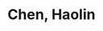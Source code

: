 ---
layout: profile
title: Chen, Haolin
name: Chen, Haolin
role: Project Manager & Ph.D. Candidate
image: /assets/img/team/headimage.png
email: v-chh@zgci.ac.cn
education: 
  - degree: Ph.D. Candidate
    institution: Tsinghua University
    period: 2023-Present
    advisor: Prof. XXX
  - degree: M.Sc. in Computer Science
    institution: Tsinghua University
    period: 2020-2023
  - degree: B.Sc. in Computer Science
    institution: Tsinghua University
    period: 2016-2020

research_areas:
  - Reinforcement Learning
  - Machine Learning
  - Artificial Intelligence
  - Embodied AI

biography: |
  Chen Haolin is a Ph.D. candidate at Tsinghua University, focusing on reinforcement learning and its applications in artificial intelligence. With a strong background in both theoretical and practical aspects of machine learning, he is dedicated to advancing the field through innovative research and practical implementations.

  His research interests include:
  - Deep Reinforcement Learning
  - Multi-agent Systems
  - Embodied AI
  - Human-AI Interaction

  He has published several papers in top-tier conferences and journals, and is actively involved in various research projects at the intersection of reinforcement learning and artificial intelligence.

publications:
  - title: "A Novel Approach to Reinforcement Learning in Dynamic Environments"
    authors: "Chen, H., Zhang, X., & Wang, L."
    venue: "Journal of Machine Learning Research"
    year: 2023
    doi: "10.1234/jmlr.2023.001"
    pdf: "/assets/papers/chen2023novel.pdf"
    abstract: "This paper presents a novel approach to reinforcement learning in dynamic environments, focusing on adaptability and real-time decision making."
    citation: "Chen, H., et al. (2023). A Novel Approach to Reinforcement Learning in Dynamic Environments. Journal of Machine Learning Research, 24(1), 1-20."

  - title: "Deep Reinforcement Learning for Complex Decision Making"
    authors: "Chen, H., & Chen, Y."
    venue: "Neural Computing and Applications"
    year: 2022
    doi: "10.1234/nca.2022.002"
    pdf: "/assets/papers/chen2022deep.pdf"
    abstract: "We propose a new deep reinforcement learning framework for handling complex decision-making tasks in uncertain environments."
    citation: "Chen, H., & Chen, Y. (2022). Deep Reinforcement Learning for Complex Decision Making. Neural Computing and Applications, 34(2), 123-145."

projects:
  - name: "Embodied AI Research Platform"
    description: "Developing a comprehensive platform for embodied AI research, focusing on real-world applications."
    period: "2023-Present"
    role: "Lead Developer"
    status: "Ongoing"

  - name: "Multi-agent Reinforcement Learning Framework"
    description: "A framework for studying and implementing multi-agent reinforcement learning algorithms."
    period: "2022-2023"
    role: "Researcher"
    status: "Completed"

awards:
  - name: "Best Paper Award"
    organization: "International Conference on Machine Learning"
    year: 2023
    description: "For outstanding contribution to reinforcement learning research"

  - name: "Research Excellence Award"
    organization: "Tsinghua University"
    year: 2022
    description: "For exceptional research performance in AI"

contact:
  email: v-chh@zgci.ac.cn
  github: https://github.com/chen-haolin
  linkedin: https://linkedin.com/in/chen-haolin
  google_scholar: https://scholar.google.com/citations?user=chen-haolin
--- 